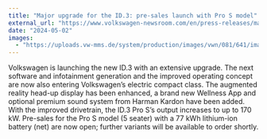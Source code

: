 ```yaml
---
title: "Major upgrade for the ID.3: pre-sales launch with Pro S model"
external_url: "https://www.volkswagen-newsroom.com/en/press-releases/major-upgrade-for-the-id3-pre-sales-launch-with-pro-s-model-18359"
date: "2024-05-02"
images:
  - "https://uploads.vw-mms.de/system/production/images/vwn/081/641/images_file_en/1b2c250f1f5cb25f1861a3aa35d5bdce468750c7/DB2024AU00577_web_1600.jpg"
---
```


Volkswagen is launching the new ID.3 with an extensive upgrade. The next software and infotainment generation and the improved operating concept are now also entering Volkswagen’s electric compact class. The augmented reality head-up display has been enhanced, a brand new Wellness App and optional premium sound system from Harman Kardon have been added. With the improved drivetrain, the ID.3 Pro S’s output increases to up to 170 kW. Pre-sales for the Pro S model (5 seater) with a 77 kWh lithium-ion battery (net) are now open; further variants will be available to order shortly.